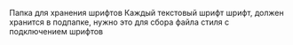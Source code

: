 Папка для хранения шрифтов
Каждый текстовый шрифт шрифт, должен хранится в подпапке, нужно это для сбора файла стиля с подключением шрифтов
